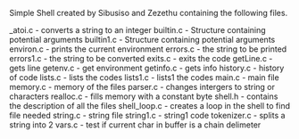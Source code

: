 Simple Shell created by Sibusiso and Zezethu containing the following files.

_atoi.c - converts a string to an integer
builtin.c - Structure containing potential arguments
builtin1.c - Structure containing potential arguments
environ.c - prints the current environment
errors.c - the string to be printed
errors1.c - the string to be converted
exits.c - exits the code
getLine.c - gets line
getenv.c - get environment
getinfo.c - gets info
history.c - history of code
lists.c - lists the codes
lists1.c - lists1 the codes
main.c - main file
memory.c - memory of the files
parser.c - changes intergers to string or characters
realloc.c - fills memory with a constant byte
shell.h - contains the description of all the files
shell_loop.c - creates a loop in the shell to find file needed
string.c - string file
string1.c - string1 code
tokenizer.c - splits a string into 2
vars.c - test if current char in buffer is a chain delimeter

